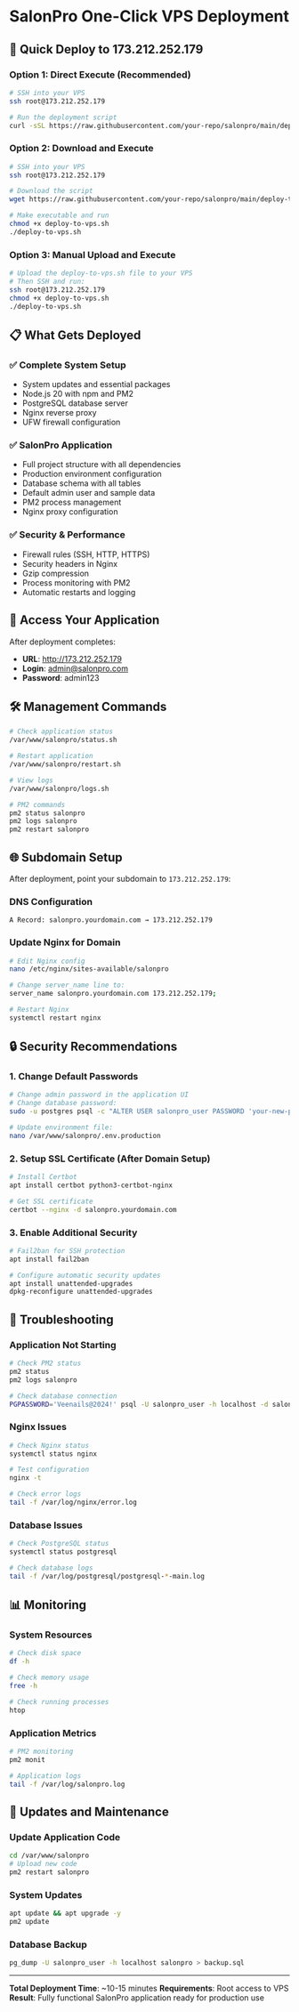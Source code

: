 # SalonPro One-Click VPS Deployment

## 🚀 Quick Deploy to 173.212.252.179

### Option 1: Direct Execute (Recommended)
```bash
# SSH into your VPS
ssh root@173.212.252.179

# Run the deployment script
curl -sSL https://raw.githubusercontent.com/your-repo/salonpro/main/deploy-to-vps.sh | bash
```

### Option 2: Download and Execute
```bash
# SSH into your VPS
ssh root@173.212.252.179

# Download the script
wget https://raw.githubusercontent.com/your-repo/salonpro/main/deploy-to-vps.sh

# Make executable and run
chmod +x deploy-to-vps.sh
./deploy-to-vps.sh
```

### Option 3: Manual Upload and Execute
```bash
# Upload the deploy-to-vps.sh file to your VPS
# Then SSH and run:
ssh root@173.212.252.179
chmod +x deploy-to-vps.sh
./deploy-to-vps.sh
```

## 📋 What Gets Deployed

### ✅ **Complete System Setup**
- System updates and essential packages
- Node.js 20 with npm and PM2
- PostgreSQL database server
- Nginx reverse proxy
- UFW firewall configuration

### ✅ **SalonPro Application**
- Full project structure with all dependencies
- Production environment configuration
- Database schema with all tables
- Default admin user and sample data
- PM2 process management
- Nginx proxy configuration

### ✅ **Security & Performance**
- Firewall rules (SSH, HTTP, HTTPS)
- Security headers in Nginx
- Gzip compression
- Process monitoring with PM2
- Automatic restarts and logging

## 🎯 **Access Your Application**

After deployment completes:
- **URL**: http://173.212.252.179
- **Login**: admin@salonpro.com
- **Password**: admin123

## 🛠️ **Management Commands**

```bash
# Check application status
/var/www/salonpro/status.sh

# Restart application
/var/www/salonpro/restart.sh

# View logs
/var/www/salonpro/logs.sh

# PM2 commands
pm2 status salonpro
pm2 logs salonpro
pm2 restart salonpro
```

## 🌐 **Subdomain Setup**

After deployment, point your subdomain to `173.212.252.179`:

### DNS Configuration
```
A Record: salonpro.yourdomain.com → 173.212.252.179
```

### Update Nginx for Domain
```bash
# Edit Nginx config
nano /etc/nginx/sites-available/salonpro

# Change server_name line to:
server_name salonpro.yourdomain.com 173.212.252.179;

# Restart Nginx
systemctl restart nginx
```

## 🔒 **Security Recommendations**

### 1. Change Default Passwords
```bash
# Change admin password in the application UI
# Change database password:
sudo -u postgres psql -c "ALTER USER salonpro_user PASSWORD 'your-new-password';"

# Update environment file:
nano /var/www/salonpro/.env.production
```

### 2. Setup SSL Certificate (After Domain Setup)
```bash
# Install Certbot
apt install certbot python3-certbot-nginx

# Get SSL certificate
certbot --nginx -d salonpro.yourdomain.com
```

### 3. Enable Additional Security
```bash
# Fail2ban for SSH protection
apt install fail2ban

# Configure automatic security updates
apt install unattended-upgrades
dpkg-reconfigure unattended-upgrades
```

## 🐛 **Troubleshooting**

### Application Not Starting
```bash
# Check PM2 status
pm2 status
pm2 logs salonpro

# Check database connection
PGPASSWORD='Veenails@2024!' psql -U salonpro_user -h localhost -d salonpro -c "SELECT version();"
```

### Nginx Issues
```bash
# Check Nginx status
systemctl status nginx

# Test configuration
nginx -t

# Check error logs
tail -f /var/log/nginx/error.log
```

### Database Issues
```bash
# Check PostgreSQL status
systemctl status postgresql

# Check database logs
tail -f /var/log/postgresql/postgresql-*-main.log
```

## 📊 **Monitoring**

### System Resources
```bash
# Check disk space
df -h

# Check memory usage
free -h

# Check running processes
htop
```

### Application Metrics
```bash
# PM2 monitoring
pm2 monit

# Application logs
tail -f /var/log/salonpro.log
```

## 🔄 **Updates and Maintenance**

### Update Application Code
```bash
cd /var/www/salonpro
# Upload new code
pm2 restart salonpro
```

### System Updates
```bash
apt update && apt upgrade -y
pm2 update
```

### Database Backup
```bash
pg_dump -U salonpro_user -h localhost salonpro > backup.sql
```

---

**Total Deployment Time**: ~10-15 minutes
**Requirements**: Root access to VPS
**Result**: Fully functional SalonPro application ready for production use